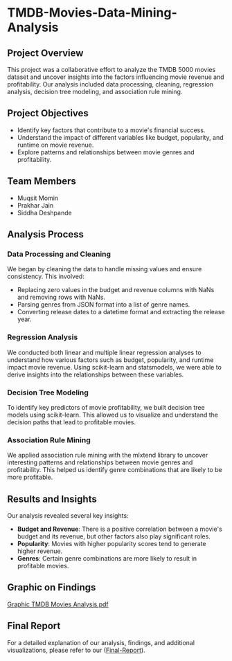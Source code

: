 # TMDB-Movies-Data-Mining-Analysis

## Project Overview

This project was a collaborative effort to analyze the TMDB 5000 movies dataset and uncover insights into the factors influencing movie revenue and profitability. Our analysis included data processing, cleaning, regression analysis, decision tree modeling, and association rule mining.

## Project Objectives

- Identify key factors that contribute to a movie's financial success.
- Understand the impact of different variables like budget, popularity, and runtime on movie revenue.
- Explore patterns and relationships between movie genres and profitability.

## Team Members

- Muqsit Momin
- Prakhar Jain
- Siddha Deshpande

## Analysis Process

### Data Processing and Cleaning
We began by cleaning the data to handle missing values and ensure consistency. This involved:
- Replacing zero values in the budget and revenue columns with NaNs and removing rows with NaNs.
- Parsing genres from JSON format into a list of genre names.
- Converting release dates to a datetime format and extracting the release year.

### Regression Analysis
We conducted both linear and multiple linear regression analyses to understand how various factors such as budget, popularity, and runtime impact movie revenue. Using scikit-learn and statsmodels, we were able to derive insights into the relationships between these variables.

### Decision Tree Modeling
To identify key predictors of movie profitability, we built decision tree models using scikit-learn. This allowed us to visualize and understand the decision paths that lead to profitable movies.

### Association Rule Mining
We applied association rule mining with the mlxtend library to uncover interesting patterns and relationships between movie genres and profitability. This helped us identify genre combinations that are likely to be more profitable.

## Results and Insights

Our analysis revealed several key insights:
- **Budget and Revenue**: There is a positive correlation between a movie's budget and its revenue, but other factors also play significant roles.
- **Popularity**: Movies with higher popularity scores tend to generate higher revenue.
- **Genres**: Certain genre combinations are more likely to result in profitable movies.

## Graphic on Findings

[Graphic TMDB Movies Analysis.pdf](https://github.com/MMomin92/TMDB-Movies-Data-Mining-Analysis/blob/614f860cc5870e4f4ba93ab9175951c804e34046/Graphic%20TMDB%20Movies%20Analysis.pdf)

## Final Report

For a detailed explanation of our analysis, findings, and additional visualizations, please refer to our ([Final-Report](https://github.com/MMomin92/TMDB-Movies-Data-Mining-Analysis/blob/847fa6991fee5b4231d4297ec78066529f93329a/Final%20Report%20TMDB%20Movies%20Analysis.pdf)).


